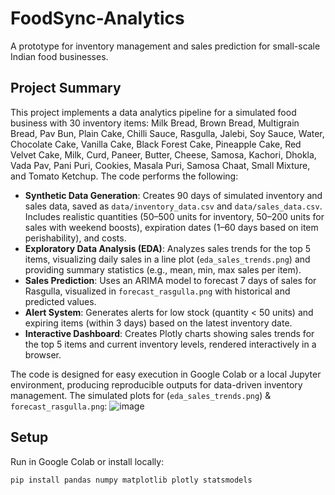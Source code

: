 # FoodSync-Analytics
A prototype for inventory management and sales prediction for small-scale Indian food businesses.

## Project Summary

This project implements a data analytics pipeline for a simulated food business with 30 inventory items: Milk Bread, Brown Bread, Multigrain Bread, Pav Bun, Plain Cake, Chilli Sauce, Rasgulla, Jalebi, Soy Sauce, Water, Chocolate Cake, Vanilla Cake, Black Forest Cake, Pineapple Cake, Red Velvet Cake, Milk, Curd, Paneer, Butter, Cheese, Samosa, Kachori, Dhokla, Vada Pav, Pani Puri, Cookies, Masala Puri, Samosa Chaat, Small Mixture, and Tomato Ketchup. The code performs the following:

- **Synthetic Data Generation**: Creates 90 days of simulated inventory and sales data, saved as `data/inventory_data.csv` and `data/sales_data.csv`. Includes realistic quantities (50–500 units for inventory, 50–200 units for sales with weekend boosts), expiration dates (1–60 days based on item perishability), and costs.
- **Exploratory Data Analysis (EDA)**: Analyzes sales trends for the top 5 items, visualizing daily sales in a line plot (`eda_sales_trends.png`) and providing summary statistics (e.g., mean, min, max sales per item).
- **Sales Prediction**: Uses an ARIMA model to forecast 7 days of sales for Rasgulla, visualized in `forecast_rasgulla.png` with historical and predicted values.
- **Alert System**: Generates alerts for low stock (quantity < 50 units) and expiring items (within 3 days) based on the latest inventory date.
- **Interactive Dashboard**: Creates Plotly charts showing sales trends for the top 5 items and current inventory levels, rendered interactively in a browser.

The code is designed for easy execution in Google Colab or a local Jupyter environment, producing reproducible outputs for data-driven inventory management.
The simulated plots for (`eda_sales_trends.png`) & `forecast_rasgulla.png`:
![image](https://github.com/user-attachments/assets/c835778c-11b8-4b56-ae02-04a33be29071)


## Setup
Run in Google Colab or install locally:
```bash
pip install pandas numpy matplotlib plotly statsmodels
